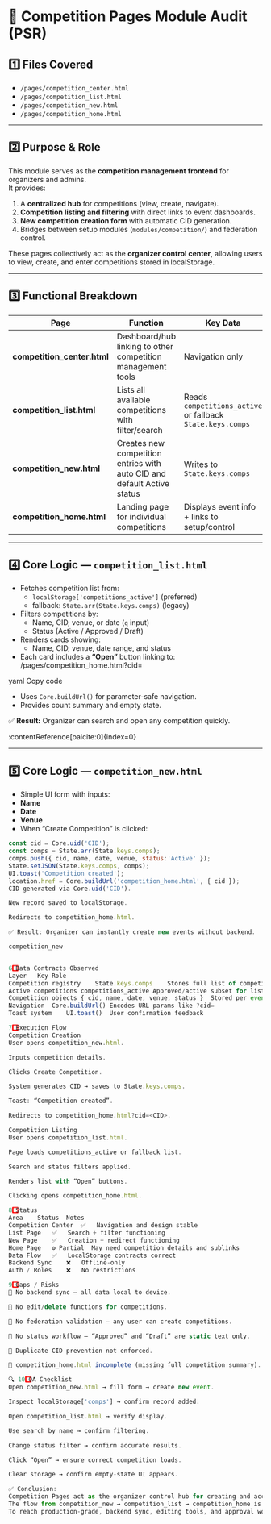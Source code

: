 # 🧭 Competition Pages Module Audit (PSR)

## 1️⃣ Files Covered
- `/pages/competition_center.html`
- `/pages/competition_list.html`
- `/pages/competition_new.html`
- `/pages/competition_home.html`

---

## 2️⃣ Purpose & Role
This module serves as the **competition management frontend** for organizers and admins.  
It provides:
1. A **centralized hub** for competitions (view, create, navigate).  
2. **Competition listing and filtering** with direct links to event dashboards.  
3. **New competition creation form** with automatic CID generation.  
4. Bridges between setup modules (`modules/competition/`) and federation control.

These pages collectively act as the **organizer control center**, allowing users to view, create, and enter competitions stored in localStorage.

---

## 3️⃣ Functional Breakdown
| Page | Function | Key Data | Status |
|------|-----------|----------|--------|
| **competition_center.html** | Dashboard/hub linking to other competition management tools | Navigation only | ✅ Stable |
| **competition_list.html** | Lists all available competitions with filter/search | Reads `competitions_active` or fallback `State.keys.comps` | ✅ Working |
| **competition_new.html** | Creates new competition entries with auto CID and default Active status | Writes to `State.keys.comps` | ✅ Working |
| **competition_home.html** | Landing page for individual competitions | Displays event info + links to setup/control | ⚙️ Partial |

---

## 4️⃣ Core Logic — `competition_list.html`
- Fetches competition list from:
  - `localStorage['competitions_active']` (preferred)
  - fallback: `State.arr(State.keys.comps)` (legacy)
- Filters competitions by:
  - Name, CID, venue, or date (`q` input)
  - Status (Active / Approved / Draft)
- Renders cards showing:
  - Name, CID, venue, date range, and status
- Each card includes a **“Open”** button linking to:
/pages/competition_home.html?cid=<CID>

yaml
Copy code
- Uses `Core.buildUrl()` for parameter-safe navigation.
- Provides count summary and empty state.

✅ **Result:** Organizer can search and open any competition quickly.

:contentReference[oaicite:0]{index=0}

---

## 5️⃣ Core Logic — `competition_new.html`
- Simple UI form with inputs:
- **Name**
- **Date**
- **Venue**
- When “Create Competition” is clicked:
```js
const cid = Core.uid('CID');
const comps = State.arr(State.keys.comps);
comps.push({ cid, name, date, venue, status:'Active' });
State.setJSON(State.keys.comps, comps);
UI.toast('Competition created');
location.href = Core.buildUrl('competition_home.html', { cid });
CID generated via Core.uid('CID').

New record saved to localStorage.

Redirects to competition_home.html.

✅ Result: Organizer can instantly create new events without backend.

competition_new


6️⃣ Data Contracts Observed
Layer	Key	Role
Competition registry	State.keys.comps	Stores full list of competitions
Active competitions	competitions_active	Approved/active subset for list display
Competition objects	{ cid, name, date, venue, status }	Stored per event
Navigation	Core.buildUrl()	Encodes URL params like ?cid=
Toast system	UI.toast()	User confirmation feedback

7️⃣ Execution Flow
Competition Creation
User opens competition_new.html.

Inputs competition details.

Clicks Create Competition.

System generates CID → saves to State.keys.comps.

Toast: “Competition created”.

Redirects to competition_home.html?cid=<CID>.

Competition Listing
User opens competition_list.html.

Page loads competitions_active or fallback list.

Search and status filters applied.

Renders list with “Open” buttons.

Clicking opens competition_home.html.

8️⃣ Status
Area	Status	Notes
Competition Center	✅	Navigation and design stable
List Page	✅	Search + filter functioning
New Page	✅	Creation + redirect functioning
Home Page	⚙️ Partial	May need competition details and sublinks
Data Flow	✅	LocalStorage contracts correct
Backend Sync	❌	Offline-only
Auth / Roles	❌	No restrictions

9️⃣ Gaps / Risks
🔸 No backend sync — all data local to device.

🔸 No edit/delete functions for competitions.

🔸 No federation validation — any user can create competitions.

🔸 No status workflow — “Approved” and “Draft” are static text only.

🔸 Duplicate CID prevention not enforced.

🔸 competition_home.html incomplete (missing full competition summary).

🔍 10️⃣ QA Checklist
Open competition_new.html → fill form → create new event.

Inspect localStorage['comps'] → confirm record added.

Open competition_list.html → verify display.

Use search by name → confirm filtering.

Change status filter → confirm accurate results.

Click “Open” → ensure correct competition loads.

Clear storage → confirm empty-state UI appears.

✅ Conclusion:
Competition Pages act as the organizer control hub for creating and accessing competitions.
The flow from competition_new → competition_list → competition_home is smooth and functional for offline/local use.
To reach production-grade, backend sync, editing tools, and approval workflows should be added.